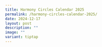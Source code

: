 ```yaml
---
title: Harmony Circles Calendar 2025
permalink: /harmony-circles-calendar-2025/
date: 2024-12-17
layout: post
description: ""
image: ""
variant: tiptap
---
```

